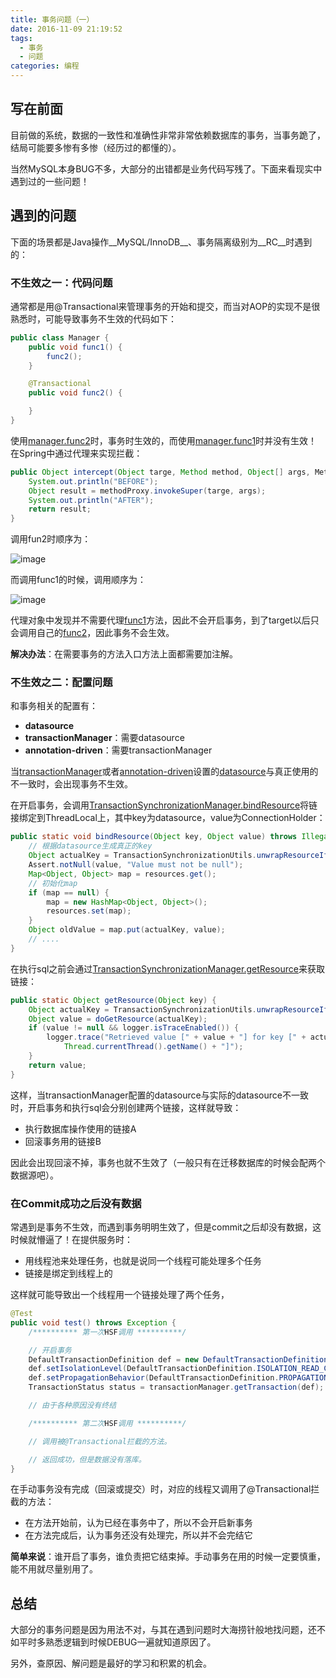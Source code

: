 ```yaml
---
title: 事务问题（一）
date: 2016-11-09 21:19:52
tags: 
  - 事务
  - 问题
categories: 编程
---
```


## 写在前面

目前做的系统，数据的一致性和准确性非常非常依赖数据库的事务，当事务跪了，结局可能要多惨有多惨（经历过的都懂的）。

当然MySQL本身BUG不多，大部分的出错都是业务代码写残了。下面来看现实中遇到过的一些问题！

## 遇到的问题

下面的场景都是Java操作__MySQL/InnoDB__、事务隔离级别为__RC__时遇到的：

### 不生效之一：代码问题

通常都是用@Transactional来管理事务的开始和提交，而当对AOP的实现不是很熟悉时，可能导致事务不生效的代码如下：

```java
public class Manager {
    public void func1() {
        func2();
    }

    @Transactional
    public void func2() {

    }
}
```

使用<u>manager.func2</u>时，事务时生效的，而使用<u>manager.func1</u>时并没有生效！在Spring中通过代理来实现拦截：

```java
public Object intercept(Object targe, Method method, Object[] args, MethodProxy methodProxy) throws Throwable {
    System.out.println("BEFORE");
    Object result = methodProxy.invokeSuper(targe, args);
    System.out.println("AFTER");
    return result;
}
```

调用fun2时顺序为：

![image](http://git.cn-hangzhou.oss.aliyun-inc.com/uploads/tianchi.gzt/note/eda3409819f4c596a56b0062ffba8ca0/image.png)

而调用func1的时候，调用顺序为：

![image](http://git.cn-hangzhou.oss.aliyun-inc.com/uploads/tianchi.gzt/note/7dbec4b5c57b765b31b887da6164d72e/image.png)

代理对象中发现并不需要代理<u>func1</u>方法，因此不会开启事务，到了target以后只会调用自己的<u>func2</u>，因此事务不会生效。

__解决办法__：在需要事务的方法入口方法上面都需要加注解。

### 不生效之二：配置问题

和事务相关的配置有：

- __datasource__
- __transactionManager__：需要datasource
- __annotation-driven__：需要transactionManager

当<u>transactionManager</u>或者<u>annotation-driven</u>设置的<u>datasource</u>与真正使用的不一致时，会出现事务不生效。

在开启事务，会调用<u>TransactionSynchronizationManager.bindResource</u>将链接绑定到ThreadLocal上，其中key为datasource，value为ConnectionHolder：

```java
public static void bindResource(Object key, Object value) throws IllegalStateException {
    // 根据datasource生成真正的key
    Object actualKey = TransactionSynchronizationUtils.unwrapResourceIfNecessary(key);
    Assert.notNull(value, "Value must not be null");
    Map<Object, Object> map = resources.get();
    // 初始化map
    if (map == null) {
	    map = new HashMap<Object, Object>();
        resources.set(map);
    }
    Object oldValue = map.put(actualKey, value);
    // ....
}
```

在执行sql之前会通过<u>TransactionSynchronizationManager.getResource</u>来获取链接：

```java
public static Object getResource(Object key) {
    Object actualKey = TransactionSynchronizationUtils.unwrapResourceIfNecessary(key);
    Object value = doGetResource(actualKey);
    if (value != null && logger.isTraceEnabled()) {
        logger.trace("Retrieved value [" + value + "] for key [" + actualKey + "] bound to thread [" +
            Thread.currentThread().getName() + "]");
    }
    return value;
}
```

这样，当transactionManager配置的datasource与实际的datasource不一致时，开启事务和执行sql会分别创建两个链接，这样就导致：

- 执行数据库操作使用的链接A
- 回滚事务用的链接B

因此会出现回滚不掉，事务也就不生效了（一般只有在迁移数据库的时候会配两个数据源吧）。

### 在Commit成功之后没有数据

常遇到是事务不生效，而遇到事务明明生效了，但是commit之后却没有数据，这时候就懵逼了！在提供服务时：

- 用线程池来处理任务，也就是说同一个线程可能处理多个任务
- 链接是绑定到线程上的

这样就可能导致出一个线程用一个链接处理了两个任务，

```java
@Test
public void test() throws Exception {
    /********** 第一次HSF调用 **********/

    // 开启事务
    DefaultTransactionDefinition def = new DefaultTransactionDefinition();
    def.setIsolationLevel(DefaultTransactionDefinition.ISOLATION_READ_COMMITTED);
    def.setPropagationBehavior(DefaultTransactionDefinition.PROPAGATION_REQUIRED);
    TransactionStatus status = transactionManager.getTransaction(def);

    // 由于各种原因没有终结

    /********** 第二次HSF调用 **********/

    // 调用被@Transactional拦截的方法。

    // 返回成功，但是数据没有落库。
}
```

在手动事务没有完成（回滚或提交）时，对应的线程又调用了@Transactional拦截的方法：

- 在方法开始前，认为已经在事务中了，所以不会开启新事务
- 在方法完成后，认为事务还没有处理完，所以并不会完结它

__简单来说__：谁开启了事务，谁负责把它结束掉。手动事务在用的时候一定要慎重，能不用就尽量别用了。

## 总结

大部分的事务问题是因为用法不对，与其在遇到问题时大海捞针般地找问题，还不如平时多熟悉逻辑到时候DEBUG一遍就知道原因了。

另外，查原因、解问题是最好的学习和积累的机会。